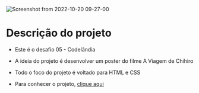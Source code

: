 ![Screenshot from 2022-10-20 09-27-00](https://user-images.githubusercontent.com/81364355/196949715-c6e374d1-f399-4964-be7e-63f67bb5a051.png)

# Descrição do projeto

- Este é o desafio 05 - Codelândia

- A ideia do projeto é desenvolver um poster do filme A Viagem de Chihiro

- Todo o foco do projeto é voltado para HTML e CSS

- Para conhecer o projeto, [clique aqui](https://codepen.io/wilsonsdr/full/xxjoWzN)
